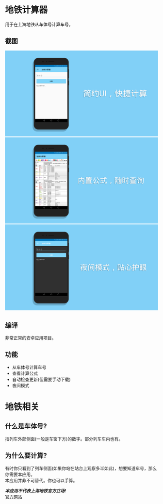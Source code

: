 # 地铁计算器  
用于在上海地铁从车体号计算车号。  
## 截图  
![一张截图.jpg](/pictures/p1.jpg) ![一张截图.jpg](/pictures/p2.jpg) ![一张截图.jpg](/pictures/p3.jpg)  
## 编译  
非常正常的安卓应用项目。  
## 功能  
- 从车体号计算车号  
- 查看计算公式  
- 自动检查更新(但需要手动下载)  
- 夜间模式  
  
# 地铁相关  
## 什么是车体号?  
指列车外部侧面(一般是车窗下方)的数字。部分列车车内也有。  
## 为什么要计算?
有时你只看到了列车侧面(如果你站在站台上观察多半如此)，想要知道车号，那么你需要本应用。  
本应用并非不可替代。你也可以手算。  
  
***本应用不代表上海地铁官方立场!***  
[官方网站](http://www.shmetro.com/)
